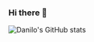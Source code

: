 ### Hi there 👋

![Danilo's GitHub stats](https://github-readme-stats.vercel.app/api?username=danilogcastro&count_private=true&show_icons=true)
